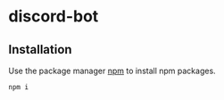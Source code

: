 # discord-bot
## Installation

Use the package manager [npm](https://nodejs.org/en/) to install npm packages.


```bash
npm i
```
